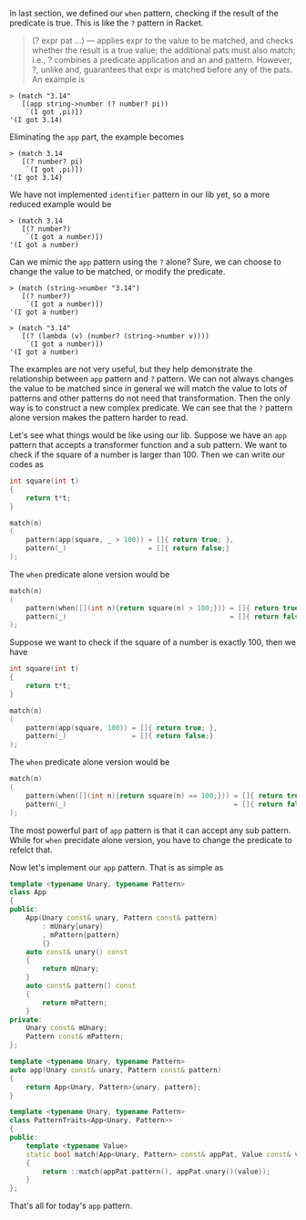 In last section, we defined our `when` pattern, checking if the result of the predicate is true.
This is like the `?` pattern in Racket.
>(? expr pat ...) — applies expr to the value to be matched, and checks whether the result is a true value; the additional pats must also match; i.e., ? combines a predicate application and an and pattern. However, ?, unlike and, guarantees that expr is matched before any of the pats.
An example is 
```Racket
> (match "3.14"
   [(app string->number (? number? pi))
    `(I got ,pi)])
'(I got 3.14)
```
Eliminating the `app` part, the example becomes 
```Racket
> (match 3.14
   [(? number? pi)
    `(I got ,pi)])
'(I got 3.14)
```
We have not implemented `identifier` pattern in our lib yet, so a more reduced example would be
```Racket
> (match 3.14
   [(? number?)
    `(I got a number)])
'(I got a number)
```
Can we mimic the `app` pattern using the `?` alone?
Sure, we can choose to change the value to be matched, or modify the predicate.
```Racket
> (match (string->number "3.14")
   [(? number?)
    `(I got a number)])
'(I got a number)
```
```Racket
> (match "3.14"
   [(? (lambda (v) (number? (string->number v))))
    `(I got a number)])
'(I got a number)
```
The examples are not very useful, but they help demonstrate the relationship between `app` pattern and `?` pattern.
We can not always changes the value to be matched since in general we will match the value to lots of patterns and other patterns do not need that transformation. Then the only way is to construct a new complex predicate.
We can see that the `?` pattern alone version makes the pattern harder to read.

Let's see what things would be like using our lib.
Suppose we have an `app` pattern that accepts a transformer function and a sub pattern.
We want to check if the square of a number is larger than 100. Then we can write our codes as
```C++
int square(int t)
{
    return t*t;
}

match(n)
(
    pattern(app(square, _ > 100)) = []{ return true; },
    pattern(_)                    = []{ return false;}
);
```
The `when` predicate alone version would be
```C++
match(n)
(
    pattern(when([](int n){return square(n) > 100;})) = []{ return true; },
    pattern(_)                                        = []{ return false;}
);
```
Suppose we want to check if the square of a number is exactly 100, then we have

```C++
int square(int t)
{
    return t*t;
}

match(n)
(
    pattern(app(square, 100)) = []{ return true; },
    pattern(_)                = []{ return false;}
);
```
The `when` predicate alone version would be
```C++
match(n)
(
    pattern(when([](int n){return square(n) == 100;})) = []{ return true; },
    pattern(_)                                         = []{ return false;}
);
```
The most powerful part of `app` pattern is that it can accept any sub pattern. While for `when` precidate alone version, you have to change the predicate to refelct that.

Now let's implement our `app` pattern. That is as simple as
```C++
template <typename Unary, typename Pattern>
class App
{
public:
    App(Unary const& unary, Pattern const& pattern)
        : mUnary{unary}
        , mPattern{pattern}
        {}
    auto const& unary() const
    {
        return mUnary;
    }
    auto const& pattern() const
    {
        return mPattern;
    }
private:
    Unary const& mUnary;
    Pattern const& mPattern;
};

template <typename Unary, typename Pattern>
auto app(Unary const& unary, Pattern const& pattern)
{
    return App<Unary, Pattern>{unary, pattern};
}

template <typename Unary, typename Pattern>
class PatternTraits<App<Unary, Pattern>>
{
public:
    template <typename Value>
    static bool match(App<Unary, Pattern> const& appPat, Value const& value)
    {
        return ::match(appPat.pattern(), appPat.unary()(value));
    }
};
```
That's all for today's `app` pattern.